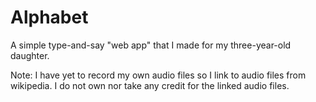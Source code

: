 Alphabet
========

A simple type-and-say "web app" that I made for my three-year-old daughter.

Note: I have yet to record my own audio files so I link to audio files from wikipedia. I do not own nor take any credit for the linked audio files.
